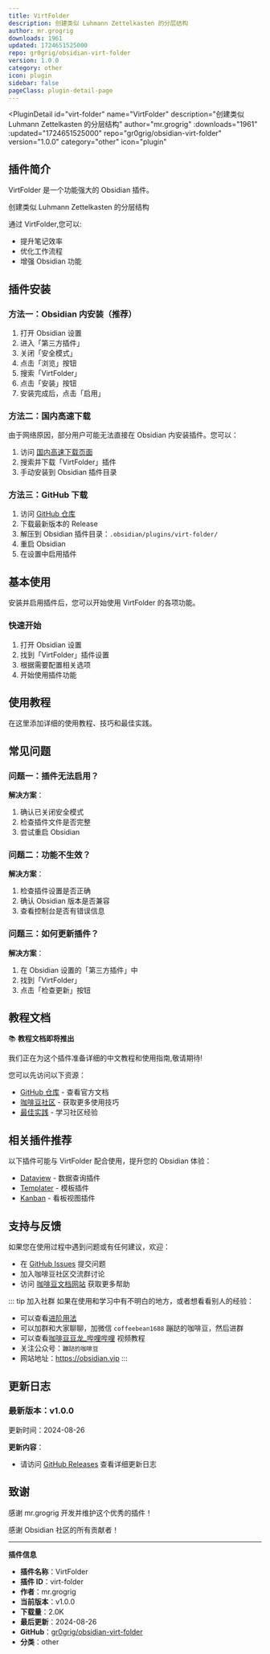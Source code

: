 ```yaml
---
title: VirtFolder
description: 创建类似 Luhmann Zettelkasten 的分层结构
author: mr.grogrig
downloads: 1961
updated: 1724651525000
repo: gr0grig/obsidian-virt-folder
version: 1.0.0
category: other
icon: plugin
sidebar: false
pageClass: plugin-detail-page
---
```


<PluginDetail
  id="virt-folder"
  name="VirtFolder"
  description="创建类似 Luhmann Zettelkasten 的分层结构"
  author="mr.grogrig"
  :downloads="1961"
  :updated="1724651525000"
  repo="gr0grig/obsidian-virt-folder"
  version="1.0.0"
  category="other"
  icon="plugin"
>

<!-- AUTO_GENERATED_START -->
## 插件简介

VirtFolder 是一个功能强大的 Obsidian 插件。

创建类似 Luhmann Zettelkasten 的分层结构

通过 VirtFolder,您可以:

- 提升笔记效率
- 优化工作流程
- 增强 Obsidian 功能

<!-- AUTO_GENERATED_END -->

<!-- AUTO_GENERATED_START -->
## 插件安装

### 方法一：Obsidian 内安装（推荐）

1. 打开 Obsidian 设置
2. 进入「第三方插件」
3. 关闭「安全模式」
4. 点击「浏览」按钮
5. 搜索「VirtFolder」
6. 点击「安装」按钮
7. 安装完成后，点击「启用」

### 方法二：国内高速下载

由于网络原因，部分用户可能无法直接在 Obsidian 内安装插件。您可以：

1. 访问 [国内高速下载页面](/zh/documentation/obsidian-plugins-download.html)
2. 搜索并下载「VirtFolder」插件
3. 手动安装到 Obsidian 插件目录

### 方法三：GitHub 下载

1. 访问 [GitHub 仓库](https://github.com/gr0grig/obsidian-virt-folder)
2. 下载最新版本的 Release
3. 解压到 Obsidian 插件目录：`.obsidian/plugins/virt-folder/`
4. 重启 Obsidian
5. 在设置中启用插件

## 基本使用

安装并启用插件后，您可以开始使用 VirtFolder 的各项功能。

### 快速开始

1. 打开 Obsidian 设置
2. 找到「VirtFolder」插件设置
3. 根据需要配置相关选项
4. 开始使用插件功能

<!-- AUTO_GENERATED_END -->

<!-- CUSTOM_CONTENT_START:tutorial -->
## 使用教程

在这里添加详细的使用教程、技巧和最佳实践。

<!-- CUSTOM_CONTENT_END:tutorial -->

<!-- SHARED_CONTENT_START -->
## 常见问题

### 问题一：插件无法启用？

**解决方案**：
1. 确认已关闭安全模式
2. 检查插件文件是否完整
3. 尝试重启 Obsidian

### 问题二：功能不生效？

**解决方案**：
1. 检查插件设置是否正确
2. 确认 Obsidian 版本是否兼容
3. 查看控制台是否有错误信息

### 问题三：如何更新插件？

**解决方案**：
1. 在 Obsidian 设置的「第三方插件」中
2. 找到「VirtFolder」
3. 点击「检查更新」按钮

## 教程文档

📚 **教程文档即将推出**

我们正在为这个插件准备详细的中文教程和使用指南,敬请期待!

您可以先访问以下资源：
- [GitHub 仓库](https://github.com/gr0grig/obsidian-virt-folder) - 查看官方文档
- [咖啡豆社区](/zh/bases/) - 获取更多使用技巧
- [最佳实践](/zh/best-practices/) - 学习社区经验

## 相关插件推荐

以下插件可能与 VirtFolder 配合使用，提升您的 Obsidian 体验：

- [Dataview](/zh/plugins/dataview.html) - 数据查询插件
- [Templater](/zh/plugins/templater-obsidian.html) - 模板插件
- [Kanban](/zh/plugins/obsidian-kanban.html) - 看板视图插件

## 支持与反馈

如果您在使用过程中遇到问题或有任何建议，欢迎：

- 在 [GitHub Issues](https://github.com/gr0grig/obsidian-virt-folder/issues) 提交问题
- 加入咖啡豆社区交流群讨论
- 访问 [咖啡豆文档网站](https://obsidian.vip) 获取更多帮助

::: tip 加入社群
如果在使用和学习中有不明白的地方，或者想看看别人的经验：
- 可以查看[进阶用法](/zh/advanced)
- 可以加群和大家聊聊，加微信 `coffeebean1688` 蹦跶的咖啡豆，然后进群
- 可以查看[咖啡豆豆龙_哔哩哔哩](https://space.bilibili.com/618777356) 视频教程
- 关注公众号：`蹦跶的咖啡豆`
- 网站地址：https://obsidian.vip
:::
<!-- SHARED_CONTENT_END -->

<!-- AUTO_GENERATED_START -->
## 更新日志

### 最新版本：v1.0.0

更新时间：2024-08-26

**更新内容**：
- 请访问 [GitHub Releases](https://github.com/gr0grig/obsidian-virt-folder/releases) 查看详细更新日志

## 致谢

感谢 mr.grogrig 开发并维护这个优秀的插件！

感谢 Obsidian 社区的所有贡献者！

---

**插件信息**
- **插件名称**：VirtFolder
- **插件 ID**：virt-folder
- **作者**：mr.grogrig
- **当前版本**：v1.0.0
- **下载量**：2.0K
- **最后更新**：2024-08-26
- **GitHub**：[gr0grig/obsidian-virt-folder](https://github.com/gr0grig/obsidian-virt-folder)
- **分类**：other
<!-- AUTO_GENERATED_END -->

</PluginDetail>

